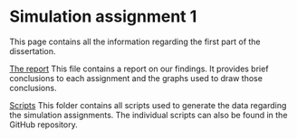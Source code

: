 # Simulation assignment 1

This page contains all the information regarding the first part of the dissertation. 

[The report](https://github.com/kasperengelen/stride/blob/master/docs/SimulationPaper/SimulationPaper.pdf)
This file contains a report on our findings. It provides brief conclusions to each assignment and the graphs used to draw those conclusions.

[Scripts](https://github.com/kasperengelen/stride/tree/master/docs/SimulationPaper/Scripts)
This folder contains all scripts used to generate the data regarding the simulation assignments. The individual scripts can also be found in the GitHub repository. 
